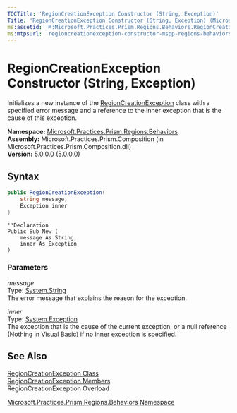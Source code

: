 ```yaml
---
TOCTitle: 'RegionCreationException Constructor (String, Exception)'
Title: 'RegionCreationException Constructor (String, Exception) (Microsoft.Practices.Prism.Regions.Behaviors)'
ms:assetid: 'M:Microsoft.Practices.Prism.Regions.Behaviors.RegionCreationException.\#ctor(System.String,System.Exception)'
ms:mtpsurl: 'regioncreationexception-constructor-mspp-regions-behaviors.md'
---
```


# RegionCreationException Constructor (String, Exception)

Initializes a new instance of the [RegionCreationException](/patterns-practices/reference/regioncreationexception-class-mspp-regions-behaviors) class with a specified error message and a reference to the inner exception that is the cause of this exception.

**Namespace:** [Microsoft.Practices.Prism.Regions.Behaviors](/patterns-practices/reference/mspp-regions-behaviors-namespace)<br/>
**Assembly:** Microsoft.Practices.Prism.Composition (in Microsoft.Practices.Prism.Composition.dll)<br/>
**Version:** 5.0.0.0 (5.0.0.0)

## Syntax
```C#
public RegionCreationException(
	string message,
	Exception inner
)
```

```VB
''Declaration
Public Sub New ( 
	message As String,
	inner As Exception
)
```

### Parameters

*message*  
Type: [System.String](http://msdn.microsoft.com/en-us/library/s1wwdcbf)  
The error message that explains the reason for the exception.

*inner*  
Type: [System.Exception](/patterns-practices/reference/ieventsubscription-interface-mspp-pubsubevents)  
The exception that is the cause of the current exception, or a null reference (Nothing in Visual Basic) if no inner exception is specified.

## See Also

[RegionCreationException Class](/patterns-practices/reference/regioncreationexception-class-mspp-regions-behaviors)<br/>
[RegionCreationException Members](/patterns-practices/reference/regioncreationexception-members-mspp-regions-behaviors)<br/>
RegionCreationException Overload

[Microsoft.Practices.Prism.Regions.Behaviors Namespace](/patterns-practices/reference/mspp-regions-behaviors-namespace)<br/>
